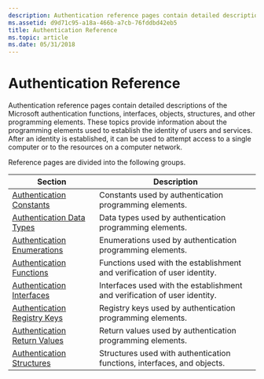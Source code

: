 ```yaml
---
description: Authentication reference pages contain detailed descriptions of the Microsoft authentication functions, interfaces, objects, structures, and other programming elements.
ms.assetid: d9d71c95-a18a-466b-a7cb-76fddbd42eb5
title: Authentication Reference
ms.topic: article
ms.date: 05/31/2018
---
```


# Authentication Reference

Authentication reference pages contain detailed descriptions of the Microsoft authentication functions, interfaces, objects, structures, and other programming elements. These topics provide information about the programming elements used to establish the identity of users and services. After an identity is established, it can be used to attempt access to a single computer or to the resources on a computer network.

Reference pages are divided into the following groups.



| Section                                                          | Description                                                                          |
|------------------------------------------------------------------|--------------------------------------------------------------------------------------|
| [Authentication Constants](authentication-constants.md)         | Constants used by authentication programming elements.<br/>                    |
| [Authentication Data Types](authentication-data-types.md)       | Data types used by authentication programming elements.<br/>                   |
| [Authentication Enumerations](authentication-enumerations.md)   | Enumerations used by authentication programming elements.<br/>                 |
| [Authentication Functions](authentication-functions.md)         | Functions used with the establishment and verification of user identity.<br/>  |
| [Authentication Interfaces](authentication-interfaces.md)       | Interfaces used with the establishment and verification of user identity.<br/> |
| [Authentication Registry Keys](authentication-registry-keys.md) | Registry keys used by authentication programming elements.<br/>                |
| [Authentication Return Values](authentication-return-values.md) | Return values used by authentication programming elements.<br/>                |
| [Authentication Structures](authentication-structures.md)       | Structures used with authentication functions, interfaces, and objects.<br/>   |



 

 

 




